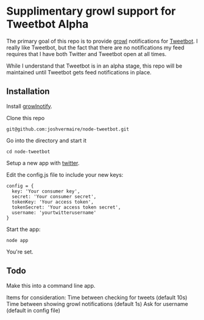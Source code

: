 Supplimentary growl support for Tweetbot Alpha
==============================================

The primary goal of this repo is to provide [growl](http://growl.info/) notifications for [Tweetbot](http://tapbots.com/tweetbot_mac/). I really like Tweetbot, but the fact that there are no notifications my feed requires that I have both Twitter and Tweetbot open at all times.

While I understand that Tweetbot is in an alpha stage, this repo will be maintained until Tweetbot gets feed notifications in place.

## Installation

  Install [growlnotify](http://growl.info/extras.php#growlnotify).

  Clone this repo

    git@github.com:joshvermaire/node-tweetbot.git

  Go into the directory and start it

    cd node-tweetbot

  Setup a new app with [twitter](https://dev.twitter.com/apps/new).

  Edit the config.js file to include your new keys:

    config = {
      key: 'Your consumer key',
      secret: 'Your consumer secret',
      tokenKey: 'Your access token',
      tokenSecret: 'Your access token secret',
      username: 'yourtwitterusername'
    }

  Start the app:

    node app

  You're set.

## Todo

Make this into a command line app.

Items for consideration:
  Time between checking for tweets (default 10s)
  Time between showing growl notifications (default 1s)
  Ask for username (default in config file)

